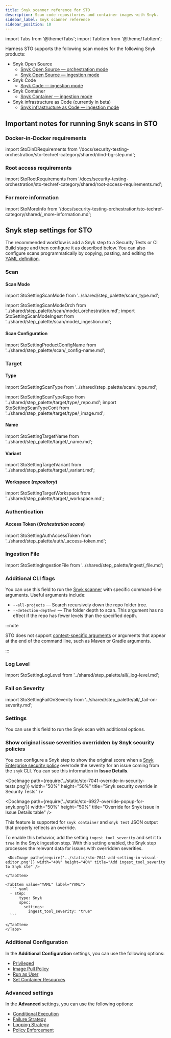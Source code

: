 ```yaml
---
title: Snyk scanner reference for STO
description: Scan code repositories and container images with Snyk.
sidebar_label: Snyk scanner reference
sidebar_position: 10
---
```


import Tabs from '@theme/Tabs';
import TabItem from '@theme/TabItem';


Harness STO supports the following scan modes for the following Snyk products:
- Snyk Open Source
  - [Snyk Open Source — orchestration mode](./snyk-scans.md#snyk-open-source-orchestration-example)
  - [Snyk Open Source — ingestion mode](./snyk-scans.md#snyk-open-source-ingestion-example)
- Snyk Code 
  - [Snyk Code — ingestion mode](snyk-scans.md#snyk-code-ingestion-example)
- Snyk Container
  - [Snyk Container — ingestion mode](./snyk-scans.md#snyk-container-ingestion-example)
- Snyk infrastructure as Code (currently in beta)
  - [Snyk infrastructure as Code — ingestion mode](./snyk-scans.md#snyk-infrastructure-as-code-ingestion-example)


## Important notes for running Snyk scans in STO

<!--

You can configure the Snyk step to [show the original CVSS score](#show-the-original-cvss-score-when-snyk-overrode-it) when a Snyk security policy overrode the score for an issue. 

-->


### Docker-in-Docker requirements


import StoDinDRequirements from '/docs/security-testing-orchestration/sto-techref-category/shared/dind-bg-step.md';


<StoDinDRequirements />

### Root access requirements


import StoRootRequirements from '/docs/security-testing-orchestration/sto-techref-category/shared/root-access-requirements.md';


<StoRootRequirements />

### For more information


import StoMoreInfo from '/docs/security-testing-orchestration/sto-techref-category/shared/_more-information.md';


<StoMoreInfo />


## Snyk step settings for STO

The recommended workflow is add a Snyk step to a Security Tests or CI Build stage and then configure it as described below. You can also configure scans programmatically by copying, pasting, and editing the [YAML definition](#yaml-configuration). 


### Scan


<a name="scan-mode"></a>

#### Scan Mode


import StoSettingScanMode from '../shared/step_palette/scan/_type.md';

import StoSettingScanModeOrch  from '../shared/step_palette/scan/mode/_orchestration.md';
import StoSettingScanModeIngest from '../shared/step_palette/scan/mode/_ingestion.md';


<!-- StoSettingScanMode / -->
<StoSettingScanModeOrch />
<StoSettingScanModeIngest />

#### Scan Configuration


import StoSettingProductConfigName from '../shared/step_palette/scan/_config-name.md';


<StoSettingProductConfigName />


### Target

<a name="target-type"></a>

#### Type


import StoSettingScanType from '../shared/step_palette/scan/_type.md';


import StoSettingScanTypeRepo from '../shared/step_palette/target/type/_repo.md';
import StoSettingScanTypeCont from '../shared/step_palette/target/type/_image.md';


<a name="scan-type"></a>
<StoSettingScanType />
<StoSettingScanTypeRepo />
<StoSettingScanTypeCont />


#### Name 

import StoSettingTargetName from '../shared/step_palette/target/_name.md';

<StoSettingTargetName />

<a name="target-variant"></a>

#### Variant


import StoSettingTargetVariant from '../shared/step_palette/target/_variant.md';



<StoSettingTargetVariant  />

#### Workspace (_repository_)


import StoSettingTargetWorkspace from '../shared/step_palette/target/_workspace.md';



<StoSettingTargetWorkspace  />


### Authentication


#### Access Token (_Orchestration scans_)

import StoSettingAuthAccessToken from '../shared/step_palette/auth/_access-token.md';

<StoSettingAuthAccessToken />


### Ingestion File

import StoSettingIngestionFile from '../shared/step_palette/ingest/_file.md';

<StoSettingIngestionFile  />

### Additional CLI flags

<!-- https://harness.atlassian.net/browse/STO-6983 -->
<!-- https://harness.atlassian.net/browse/STO-7003 -->

You can use this field to run the [Snyk scanner](https://docs.snyk.io/snyk-cli/cli-commands-and-options-summary) with specific command-line arguments. Useful arguments include:

* `--all-projects` — Search recursively down the repo folder tree.
* `--detection-depth=n` — The folder depth to scan. This argument has no effect if the repo has fewer levels than the specified depth.

:::note

STO does not support [context-specific arguments](https://docs.snyk.io/snyk-cli/cli-commands-and-options-summary#less-than-context-specific_options-greater-than) or arguments that appear at the end of the command line, such as Maven or Gradle arguments.

:::

### Log Level

import StoSettingLogLevel from '../shared/step_palette/all/_log-level.md';

<StoSettingLogLevel />


### Fail on Severity

import StoSettingFailOnSeverity from '../shared/step_palette/all/_fail-on-severity.md';

<StoSettingFailOnSeverity />


### Settings

You can use this field to run the Snyk scan with additional options. 



### Show original issue severities overridden by Snyk security policies 

You can configure a Snyk step to show the original score when a [Snyk Enterprise security policy](https://docs.snyk.io/enterprise-configuration/policies/security-policies) overrode the severity for an issue coming from the `snyk` CLI. You can see this information in **Issue Details**.   

<DocImage path={require('../static/sto-7041-override-in-security-tests.png')} width="50%" height="50%" title="Snyk security override in Security Tests" />

<DocImage path={require('../static/sto-6927-override-popup-for-snyk.png')} width="50%" height="50%" title="Override for Snyk issue in Issue Details table" />

This feature is supported for `snyk container` and `snyk test` JSON output that properly reflects an override.
  
To enable this behavior, add the setting `ingest_tool_severity` and set it to `true` in the Snyk ingestion step. With this setting enabled, the Snyk step processes the relevant data for issues with overridden severities. 

  <Tabs>
     <TabItem value="Visual" label="Visual" default>

     <DocImage path={require('../static/sto-7041-add-setting-in-visual-editor.png')} width="40%" height="40%" title="Add ingest_tool_severity to Snyk ste" />

    </TabItem>
  
    <TabItem value="YAML" label="YAML">
      ``` yaml
      - step:
          type: Snyk
          spec:
            settings:
              ingest_tool_severity: "true"
      ```

    </TabItem>
    </Tabs>


### Additional Configuration

In the **Additional Configuration** settings, you can use the following options:

* [Privileged](/docs/continuous-integration/use-ci/manage-dependencies/background-step-settings#privileged)
* [Image Pull Policy](/docs/continuous-integration/use-ci/manage-dependencies/background-step-settings#image-pull-policy)
* [Run as User](/docs/continuous-integration/use-ci/manage-dependencies/background-step-settings#run-as-user)
* [Set Container Resources](/docs/continuous-integration/use-ci/manage-dependencies/background-step-settings#set-container-resources)


### Advanced settings

In the **Advanced** settings, you can use the following options:

* [Conditional Execution](/docs/platform/pipelines/w_pipeline-steps-reference/step-skip-condition-settings)
* [Failure Strategy](/docs/platform/pipelines/failure-handling/define-a-failure-strategy-on-stages-and-steps)
* [Looping Strategy](/docs/platform/pipelines/looping-strategies/looping-strategies-matrix-repeat-and-parallelism)
* [Policy Enforcement](/docs/platform/governance/policy-as-code/harness-governance-overview)

<!-- STO-7187 remove legacy configs for scanners with step palettes

## Security step settings for Snyk scans in STO (legacy)

:::note
You can set up Snyk scans using a Security step, but this is a legacy functionality. Harness recommends that you use a [Snyk step](#snyk-step-settings-for-sto) instead.
:::

#### Target and variant


import StoLegacyTargetAndVariant  from '../shared/legacy/_sto-ref-legacy-target-and-variant.md';


<StoLegacyTargetAndVariant />

#### Snyk scan settings

* `product_name` = `snyk`:
* [`scan_type`](/docs/security-testing-orchestration/sto-techref-category/security-step-settings-reference#scanner-categories) : `containerImage` or `repository`
* [`policy_type`](/docs/security-testing-orchestration/sto-techref-category/security-step-settings-reference#data-ingestion-methods)
	+ accepted value for `containerImage`: `ingestionOnly`
	+ accepted values for `repository`: `orchestratedScan`, `ingestionOnly`
* `product_access_token`
* `product_config_name` : `default`
* `snyk_api` :  URL to the Snyk instance, if you're using an on-prem installation.
* `fail_on_severity` - See [Fail on Severity](#fail-on-severity).

#### Container scan settings


import StoLegacyContainer from '../shared/legacy/_sto-ref-legacy-container.md';


<StoLegacyContainer />

#### Ingestion file


import StoLegacyIngest from '../shared/legacy/_sto-ref-legacy-ingest.md';


<StoLegacyIngest />

-->
